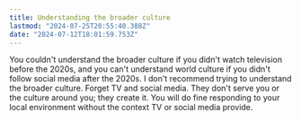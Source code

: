 ```yaml
---
title: Understanding the broader culture
lastmod: "2024-07-25T20:55:40.388Z"
date: "2024-07-12T18:01:59.753Z"
---
```


You couldn't understand the broader culture if you didn't watch television before the 2020s, and you can't understand world culture if you didn't follow social media after the 2020s. I don't recommend trying to understand the broader culture. Forget TV and social media. They don't serve you or the culture around you; they create it. You will do fine responding to your local environment without the context TV or social media provide.
